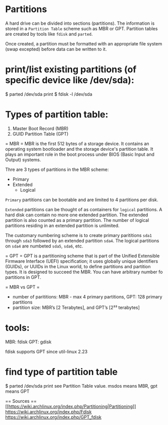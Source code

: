 # Partitions

A hard drive can be divided into sections (partitions). The information is stored in a `Partition Table` scheme such as MBR or GPT. Partition tables are created by tools like `fdisk` and `parted`.

Once created, a partition must be formatted with an appropriate file system (swap excepted) before data can be written to it.

# print/list existing partitions (of specific device like /dev/sda):
$ parted /dev/sda print
$ fdisk -l /dev/sda

# Types of partition table:
1. Master Boot Record (MBR)
2. GUID Partition Table (GPT)

= MBR =
MBR is the first 512 bytes of a storage device. It contains an operating system bootloader and the storage device's partition table. It plays an important role in the boot process under BIOS (Basic Input and Output) systems.

Thre are 3 types of partitions in the MBR scheme:
* Primary
* Extended
  * Logical

`Primary` partitions can be bootable and are limited to 4 partitions per disk.

`Extended` partitions can be thought of as containers for `logical` partitions. A hard disk can contain no more one extended partition. The extended partition is also counted as a primary partition. The number of logical partitions residing in an extended partition is unlimited.

The customary numbering scheme is to create primary parititions `sda1` through `sda3` followed by an extended partition `sda4`. The logical partitions on `sda4` are numbeted `sda5`, `sda6`, etc.


= GPT =
GPT is a partitioning scheme that is part of the Unified Extensible Firmware Interface (UEFI) specification; it uses globally unique identifiers (GUIDs), or UUIDs in the Linux world, to define partitions and partition types. It is designed to succeed the MBR. You can have arbitrary number fo partitions in GPT.

= MBR vs GPT =
- number of parititions: MBR - max 4 primary partitions, GPT: 128 primary partitions
- partition size: MBR’s [2 Terabytes], and GPT’s [2³³ terabytes]

# tools:
MBR: fdisk
GPT: gdisk

fdisk supports GPT since util-linux 2.23

# find type of partition table
$ parted /dev/sda print
see Partition Table value. msdos means MBR, gpt means GPT

== Sources ==
[[https://wiki.archlinux.org/index.php/Partitioning|Partitioning]]
https://wiki.archlinux.org/index.php/Fdisk
https://wiki.archlinux.org/index.php/GPT_fdisk


